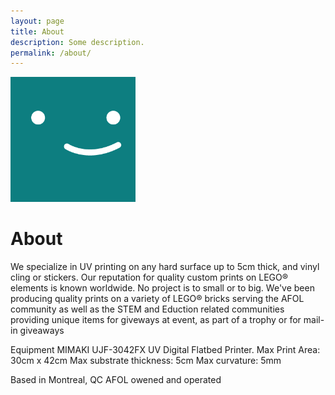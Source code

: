 ```yaml
---
layout: page
title: About
description: Some description.
permalink: /about/
---
```


<img class="img-rounded" src="/assets/img/uploads/profile.png" alt="bazmarc" width="200">

# About

We specialize in UV printing on any hard surface up to 5cm thick, and vinyl cling or stickers. Our reputation for quality custom prints on LEGO® elements is known worldwide. No project is to small or to big. We've been producing quality prints on a variety of LEGO® bricks serving the AFOL community as well as the STEM and Eduction related communities providing unique items for giveways at event, as part of a trophy or for mail-in giveaways

Equipment MIMAKI UJF-3042FX UV Digital Flatbed Printer. 
Max Print Area: 30cm x 42cm 
Max substrate thickness: 5cm 
Max curvature: 5mm


Based in Montreal, QC
AFOL owened and operated 





